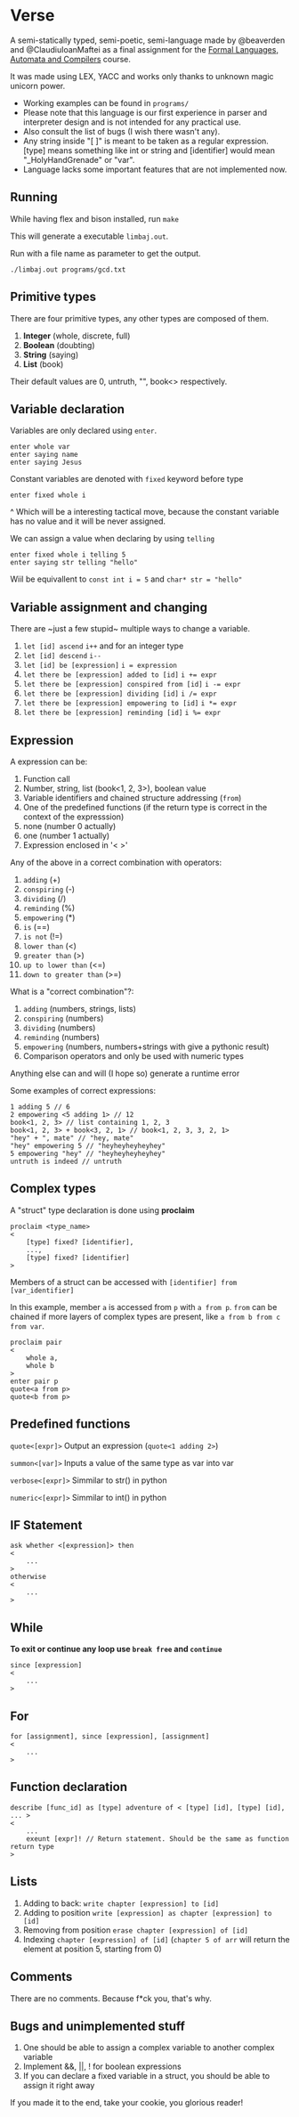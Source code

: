 # Verse 
A semi-statically typed, semi-poetic, semi-language made by @beaverden and @ClaudiuIoanMaftei
as a final assignment for the [Formal Languages, Automata and Compilers](https://profs.info.uaic.ro/~otto/lfac.html) course.

It was made using LEX, YACC and works only thanks to unknown magic unicorn power.

  * Working examples can be found in `programs/`
  * Please note that this language is our first experience in parser and interpreter design and is not intended for any practical use.
  * Also consult the list of bugs (I wish there wasn't any).
  * Any string inside "[  ]" is meant to be taken as a regular expression. [type] means something like int or string and [identifier] would mean "_HolyHandGrenade" or "var".
  * Language lacks some important features that are not implemented now.

## Running
While having flex and bison installed, run `make`

This will generate a executable `limbaj.out`.

Run with a file name as parameter to get the output.
```
./limbaj.out programs/gcd.txt
```

## Primitive types
There are four primitive types, any other types are composed of them.
  1. **Integer** (whole, discrete, full) 
  2. **Boolean** (doubting)
  3. **String**  (saying)
  4. **List**   (book)

Their default values are 0, untruth, "", book<> respectively.

## Variable declaration
Variables are only declared using `enter`.
```
enter whole var
enter saying name
enter saying Jesus
```
Constant variables are denoted with `fixed` keyword before type
```
enter fixed whole i
```
^ Which will be a interesting tactical move, because the constant variable has no value and it will be never assigned.

We can assign a value when declaring by using `telling`
```
enter fixed whole i telling 5
enter saying str telling "hello"
```
Wiil be equivallent to `const int i = 5` and `char* str = "hello"`

## Variable assignment and changing
There are ~just a few stupid~ multiple ways to change a variable.
  1. `let [id] ascend` `i++` and  for an integer type
  2. `let [id] descend` `i--`
  3. `let [id] be [expression]` `i = expression`
  4. `let there be [expression] added to [id]` `i += expr`
  5. `let there be [expression] conspired from [id]` `i -= expr`
  6. `let there be [expression] dividing [id]` `i /= expr`
  7. `let there be [expression] empowering to [id]` `i *= expr`
  8. `let there be [expression] reminding [id]` `i %= expr`

## Expression
A expression can be:
  1. Function call
  2. Number, string, list (book<1, 2, 3>), boolean value
  3. Variable identifiers and chained structure addressing (`from`)
  4. One of the predefined functions (if the return type is correct in the context of the expresssion)
  5. none (number 0 actually)
  6. one (number 1 actually)
  7. Expression enclosed in '< >'

Any of the above in a correct combination with operators:
  1. `adding` (+)
  2. `conspiring` (-)
  3. `dividing` (/)
  4. `reminding` (%)
  5. `empowering` (*)
  6. `is` (==)
  7. `is not` (!=)
  8. `lower than` (<)
  9. `greater than` (>)
  10. `up to lower than` (<=)
  11. `down to greater than` (>=)

What is a "correct combination"?:
  1. `adding` (numbers, strings, lists)
  2. `conspiring` (numbers)
  3. `dividing` (numbers)
  4. `reminding` (numbers)
  5. `empowering` (numbers, numbers+strings with give a pythonic result)
  6. Comparison operators and only be used with numeric types

Anything else can and will (I hope so) generate a runtime error

Some examples of correct expressions:

```
1 adding 5 // 6
2 empowering <5 adding 1> // 12
book<1, 2, 3> // list containing 1, 2, 3
book<1, 2, 3> + book<3, 2, 1> // book<1, 2, 3, 3, 2, 1>
"hey" + ", mate" // "hey, mate"
"hey" empowering 5 // "heyheyheyheyhey"
5 empowering "hey" // "heyheyheyheyhey"
untruth is indeed // untruth
```



## Complex types
A "struct" type declaration is done using **proclaim**
```
proclaim <type_name>
<
	[type] fixed? [identifier],
	...,
	[type] fixed? [identifier]
>
```
Members of a struct can be accessed with `[identifier] from [var_identifier]`

In this example, member `a` is accessed from `p` with `a from p`. `from` can be chained if more layers of complex types are present, like `a from b from c from var`.

```
proclaim pair
<
	whole a,
	whole b
>
enter pair p
quote<a from p>
quote<b from p>
```

## Predefined functions
`quote<[expr]>` Output an expression (`quote<1 adding 2>`)

`summon<[var]>` Inputs a value of the same type as var into var

`verbose<[expr]>` Simmilar to str() in python

`numeric<[expr]>` Simmilar to int() in python

## IF Statement
```
ask whether <[expression]> then
<
	...
>
otherwise
<
	...
>
```

## While
**To exit or continue any loop use `break free` and `continue`**
```
since [expression] 
<
	...
>
```

## For
```
for [assignment], since [expression], [assignment]
<
	...
>
```

## Function declaration
```
describe [func_id] as [type] adventure of < [type] [id], [type] [id], ... >
<
	...
	exeunt [expr]! // Return statement. Should be the same as function return type
>
```

## Lists
  1. Adding to back: `write chapter [expression] to [id]`
  2. Adding to position `write [expression] as chapter [expression] to [id]`
  3. Removing from position `erase chapter [expression] of [id]`
  4. Indexing `chapter [expression] of [id]` 
(`chapter 5 of arr` will return the element at position 5, starting from 0)

## Comments
There are no comments. Because f*ck you, that's why.

## Bugs and unimplemented stuff
  1. One should be able to assign a complex variable to another complex variable
  2. Implement &&, ||, ! for boolean expressions
  3. If you can declare a fixed variable in a struct, you should be able to assign it right away

If you made it to the end, take your cookie, you glorious reader!


